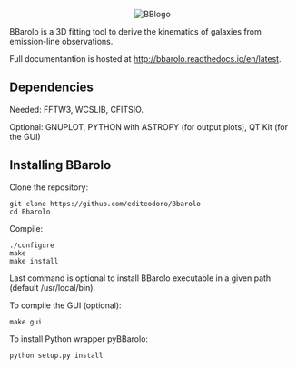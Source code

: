 <p align="center">
  <img src="http://editeodoro.github.io/Bbarolo/files/bbarolo.jpg" alt="BBlogo"/>
</p>


BBarolo is a 3D fitting tool to derive the kinematics of galaxies from emission-line observations.

Full documentantion is hosted at http://bbarolo.readthedocs.io/en/latest. 


## Dependencies

Needed: FFTW3, WCSLIB, CFITSIO. 

Optional: GNUPLOT, PYTHON with ASTROPY (for output plots), QT Kit (for the GUI) 


## Installing BBarolo

Clone the repository:

````
git clone https://github.com/editeodoro/Bbarolo
cd Bbarolo
````

Compile:
````
./configure
make
make install
 ````
Last command is optional to install BBarolo executable in a given path (default /usr/local/bin).


To compile the GUI (optional): 
 ````
 make gui
````

To install Python wrapper pyBBarolo:
 ````
 python setup.py install
````

